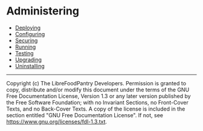 # Administering

- [Deploying](deploying.md)
- [Configuring](configuring.md)
- [Securing](securing.md)
- [Running](running.md)
- [Testing](testing.md)
- [Upgrading](upgrading.md)
- [Uninstalling](uninstalling.md)

---
Copyright (c) <YEAR> The LibreFoodPantry Developers.
Permission is granted to copy, distribute and/or modify this document
under the terms of the GNU Free Documentation License, Version 1.3
or any later version published by the Free Software Foundation;
with no Invariant Sections, no Front-Cover Texts, and no Back-Cover Texts.
A copy of the license is included in the section entitled "GNU
Free Documentation License". If not, see
<https://www.gnu.org/licenses/fdl-1.3.txt>.
